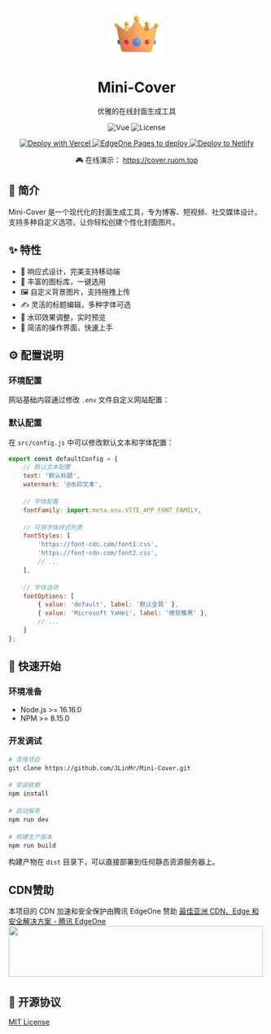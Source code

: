 <p align="center">
  <img src="public/favicon.svg" width="100" height="100" alt="Mini-Cover Logo">
</p>

<h1 align="center">Mini-Cover</h1>

<p align="center">优雅的在线封面生成工具</p>

<p align="center">
  <img src="https://img.shields.io/badge/Vue.js-3.5-4FC08D?logo=vue.js" alt="Vue">
  <img src="https://img.shields.io/badge/license-MIT-blue.svg" alt="License">
</p>
<p align="center">
  <a href="https://vercel.com/new/clone?repository-url=https://github.com/JLinMr/Mini-Cover">
    <img src="https://vercel.com/button" alt="Deploy with Vercel" />
  </a>
  <a href="https://edgeone.ai/pages/new?repository-url=https://github.com/JLinMr/Mini-Cover">
    <img src="https://cdnstatic.tencentcs.com/edgeone/pages/deploy.svg" alt="EdgeOne Pages to deploy" />
  </a>
  <a href="https://app.netlify.com/start/deploy?repository=https://github.com/JLinMr/Mini-Cover">
    <img src="https://www.netlify.com/img/deploy/button.svg" alt="Deploy to Netlify" />
  </a>
</p>
<p align="center">🎮 在线演示：
  <a href="https://cover.ruom.top" target="_blank">
  https://cover.ruom.top
  </a>
</p>

## 📖 简介

Mini-Cover 是一个现代化的封面生成工具，专为博客、短视频、社交媒体设计。支持多种自定义选项，让你轻松创建个性化封面图片。

## ✨ 特性

- 📱 响应式设计，完美支持移动端
- 🎨 丰富的图标库，一键选用
- 🖼️ 自定义背景图片，支持拖拽上传
- ✍️ 灵活的标题编辑，多种字体可选
- 💫 水印效果调整，实时预览
- 🎯 简洁的操作界面，快速上手

## ⚙️ 配置说明

### 环境配置

网站基础内容通过修改 `.env` 文件自定义网站配置：

### 默认配置

在 `src/config.js` 中可以修改默认文本和字体配置：

```javascript
export const defaultConfig = {
    // 默认文本配置
    text: '默认标题',       
    watermark: '@水印文本', 

    // 字体配置
    fontFamily: import.meta.env.VITE_APP_FONT_FAMILY,
    
    // 可用字体样式列表
    fontStyles: [
        'https://font-cdn.com/font1.css',
        'https://font-cdn.com/font2.css',
        // ...
    ],
    
    // 字体选项
    fontOptions: [
        { value: 'default', label: '默认全局' },
        { value: 'Microsoft YaHei', label: '微软雅黑' },
        // ...
    ]
};
```

## 🚀 快速开始

### 环境准备

- Node.js >= 16.16.0
- NPM >= 8.15.0

### 开发调试

```bash
# 克隆项目
git clone https://github.com/JLinMr/Mini-Cover.git

# 安装依赖
npm install

# 启动服务
npm run dev

# 构建生产版本
npm run build
```

构建产物在 `dist` 目录下，可以直接部署到任何静态资源服务器上。

## CDN赞助

本项目的 CDN 加速和安全保护由腾讯 EdgeOne 赞助
<a href="https://edgeone.ai/?from=github" target="_blank">
    最佳亚洲 CDN、Edge 和安全解决方案 - 腾讯 EdgeOne
<img src="https://edgeone.ai/media/34fe3a45-492d-4ea4-ae5d-ea1087ca7b4b.png" width="500" height="100">
</a>

## 📝 开源协议

[MIT License](LICENSE)
